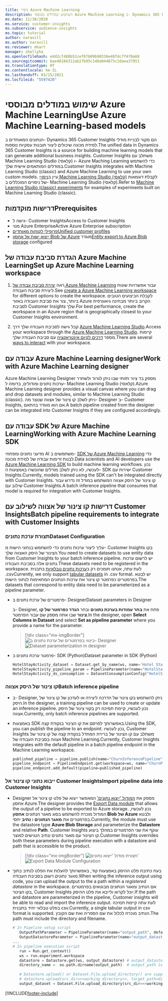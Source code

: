 ```yaml
---
title: ניסויי Azure Machine Learning
description: השתמש במודלים מבוססי Azure Machine Learning ב- Dynamics 365 Customer Insights.
ms.date: 11/30/2020
ms.service: customer-insights
ms.subservice: audience-insights
ms.topic: tutorial
author: naravill
ms.author: naravill
ms.reviewer: mhart
manager: shellyha
ms.openlocfilehash: edd2cf488b52cef87b09b90336e48fdc7f470a68
ms.sourcegitcommit: bae40184312ab27b95c140a044875c2daea37951
ms.translationtype: HT
ms.contentlocale: he-IL
ms.lasthandoff: 03/15/2021
ms.locfileid: "5597420"
---
```

# <a name="use-azure-machine-learning-based-models"></a><span data-ttu-id="99779-103">שימוש במודלים מבוססי Azure Machine Learning</span><span class="sxs-lookup"><span data-stu-id="99779-103">Use Azure Machine Learning-based models</span></span>

<span data-ttu-id="99779-104">הנתונים המאוחדים ב- Dynamics 365 Customer Insights הם מקור לבניית מודלי למידת מכונה שיכולים ליצור תובנות עסקיות נוספות.</span><span class="sxs-lookup"><span data-stu-id="99779-104">The unified data in Dynamics 365 Customer Insights is a source for building machine learning models that can generate additional business insights.</span></span> <span data-ttu-id="99779-105">Customer Insights משתלב עם Machine Learning Studio (קלאסי) ו- Azure Maching Learning כדי להשתמש במודלים המותאמים אישית שלך.</span><span class="sxs-lookup"><span data-stu-id="99779-105">Customer Insights integrates with Machine Learning Studio (classic) and Azure Machine Learning to use your own custom models.</span></span> <span data-ttu-id="99779-106">עיין ב[ניסויי Machine Learning Studio (קלאסי)](machine-learning-studio-experiments.md) לקבלת דוגמאות של ניסויים המוכללים ב- Machine Learning Studio (קלאסי).</span><span class="sxs-lookup"><span data-stu-id="99779-106">Refer to [Machine Learning Studio (classic) experiments](machine-learning-studio-experiments.md) for examples of experiments built on Machine Learning Studio (classic).</span></span> 

## <a name="prerequisites"></a><span data-ttu-id="99779-107">דרישות מוקדמות</span><span class="sxs-lookup"><span data-stu-id="99779-107">Prerequisites</span></span>

- <span data-ttu-id="99779-108">גישה ל- Customer Insights</span><span class="sxs-lookup"><span data-stu-id="99779-108">Access to Customer Insights</span></span>
- <span data-ttu-id="99779-109">מנוי Azure Enterprise</span><span class="sxs-lookup"><span data-stu-id="99779-109">Active Azure Enterprise subscription</span></span>
- [<span data-ttu-id="99779-110">פרופילי לקוחות מאוחדים</span><span class="sxs-lookup"><span data-stu-id="99779-110">Unified customer profiles</span></span>](data-unification.md)
- <span data-ttu-id="99779-111">[ייצוא ישות אל אחסון Blob של Azure](export-azure-blob-storage.md) מוגדר</span><span class="sxs-lookup"><span data-stu-id="99779-111">[Entity export to Azure Blob storage](export-azure-blob-storage.md) configured</span></span>

## <a name="set-up-azure-machine-learning-workspace"></a><span data-ttu-id="99779-112">הגדרת סביבת עבודה של Azure Machine Learning</span><span class="sxs-lookup"><span data-stu-id="99779-112">Set up Azure Machine Learning workspace</span></span>

1. <span data-ttu-id="99779-113">ראה [יצירת סביבת עבודה של Azure Machine Learning](/azure/machine-learning/concept-workspace#-create-a-workspace) עבור אפשרויות שונות ליצירת סביבת העבודה.</span><span class="sxs-lookup"><span data-stu-id="99779-113">See [create a Azure Machine Learning workspace](/azure/machine-learning/concept-workspace#-create-a-workspace) for different options to create the workspace.</span></span> <span data-ttu-id="99779-114">לקבלת הביצועים הטובים ביותר, צור את סביבת העבודה באזור Azure הקרוב ביותר מבחינה גיאוגרפית לסביבת Customer Insights שלך.</span><span class="sxs-lookup"><span data-stu-id="99779-114">For best performance, create the workspace in an Azure region that is geographically closest to your Customer Insights environment.</span></span>

1. <span data-ttu-id="99779-115">קבל גישה לסביבת העבודה שלך דרך [Azure Machine Learning Studio](https://ml.azure.com/).</span><span class="sxs-lookup"><span data-stu-id="99779-115">Access your workspace through the [Azure Machine Learning Studio](https://ml.azure.com/).</span></span> <span data-ttu-id="99779-116">קיימות מספר [דרכים לקיום אינטראקציה](/azure/machine-learning/concept-workspace#tools-for-workspace-interaction) עם סביבת העבודה שלך.</span><span class="sxs-lookup"><span data-stu-id="99779-116">There are several [ways to interact](/azure/machine-learning/concept-workspace#tools-for-workspace-interaction) with your workspace.</span></span>

## <a name="work-with-azure-machine-learning-designer"></a><span data-ttu-id="99779-117">עבודה עם Azure Machine Learning designer</span><span class="sxs-lookup"><span data-stu-id="99779-117">Work with Azure Machine Learning designer</span></span>

<span data-ttu-id="99779-118">Azure Machine Learning Designer מספק בד ציור חזותי שבו ניתן לגרור ולשחרר ערכות נתונים ומודולים, בדומה ל- Machine Learning Studio (קלאסי).</span><span class="sxs-lookup"><span data-stu-id="99779-118">Azure Machine Learning designer provides a visual canvas where you can drag and drop datasets and modules, similar to Machine Learning Studio (classic).</span></span> <span data-ttu-id="99779-119">ניתן לשלב קו צינור של אצווה שנוצר מה- Designer ב- Customer Insights, אם הוא מוגדר בהתאם.</span><span class="sxs-lookup"><span data-stu-id="99779-119">A batch pipeline created from the designer can be integrated into Customer Insights if they are configured accordingly.</span></span> 
   
## <a name="working-with-azure-machine-learning-sdk"></a><span data-ttu-id="99779-120">עבודה עם SDK של Azure Machine Learning</span><span class="sxs-lookup"><span data-stu-id="99779-120">Working with Azure Machine Learning SDK</span></span>

<span data-ttu-id="99779-121">מדעני נתונים ומפתחי AI משתמשים ב- [SDK של Azure Machine Learning](/python/api/overview/azure/ml/?preserve-view=true&view=azure-ml-py) כדי לבנות זרימות עבודה של למידת מכונה.</span><span class="sxs-lookup"><span data-stu-id="99779-121">Data scientists and AI developers use the [Azure Machine Learning SDK](/python/api/overview/azure/ml/?preserve-view=true&view=azure-ml-py) to build machine learning workflows.</span></span> <span data-ttu-id="99779-122">נכון לעכשיו, לא ניתן לשלב מודלים שהוכשרו באמצעות ה- SDK ישירות עם Customer Insights.</span><span class="sxs-lookup"><span data-stu-id="99779-122">Currently, models trained using the SDK can't be integrated directly with Customer Insights.</span></span> <span data-ttu-id="99779-123">קו צינור של היסק אצווה המשתמש במודל זה נדרש עבור שילוב עם Customer Insights.</span><span class="sxs-lookup"><span data-stu-id="99779-123">A batch inference pipeline that consumes that model is required for integration with Customer Insights.</span></span>

## <a name="batch-pipeline-requirements-to-integrate-with-customer-insights"></a><span data-ttu-id="99779-124">דרישות קו צינור של אצווה לשילוב עם Customer Insights</span><span class="sxs-lookup"><span data-stu-id="99779-124">Batch pipeline requirements to integrate with Customer Insights</span></span>

### <a name="dataset-configuration"></a><span data-ttu-id="99779-125">תצורת ערכת נתונים</span><span class="sxs-lookup"><span data-stu-id="99779-125">Dataset Configuration</span></span>

<span data-ttu-id="99779-126">עליך ליצור ערכות נתונים כדי להשתמש בנתוני הישות מ- Customer Insights בקו הצינור של היסק האצווה שלך.</span><span class="sxs-lookup"><span data-stu-id="99779-126">You need to create datasets to use entity data from Customer Insights to your batch inference pipeline.</span></span> <span data-ttu-id="99779-127">יש לרשום ערכות נתונים אלה בסביבת העבודה.</span><span class="sxs-lookup"><span data-stu-id="99779-127">These datasets need to be registered in the workspace.</span></span> <span data-ttu-id="99779-128">לעת עתה, אנחנו תומכים רק ב[ערכות נתונים טבלאיות](/azure/machine-learning/how-to-create-register-datasets#tabulardataset) בתבנית ‎.csv</span><span class="sxs-lookup"><span data-stu-id="99779-128">Currently, we only support [tabular datasets](/azure/machine-learning/how-to-create-register-datasets#tabulardataset) in .csv format.</span></span> <span data-ttu-id="99779-129">יש לבטא בפרמטרים כפרמטר קו צינור את ערכות הנתונים המתאימות לנתוני הישות.</span><span class="sxs-lookup"><span data-stu-id="99779-129">The datasets that correspond to entity data need to be parameterized as a pipeline parameter.</span></span>
   
* <span data-ttu-id="99779-130">פרמטרים של ערכת נתונים ב- Designer</span><span class="sxs-lookup"><span data-stu-id="99779-130">Dataset parameters in Designer</span></span>
   
     <span data-ttu-id="99779-131">ב- Designer, פתח את **בחר עמודות בערכת נתונים** ובחר **הגדר כפרמטר של קו צינור** שבו אתה מספק שם עבור הפרמטר.</span><span class="sxs-lookup"><span data-stu-id="99779-131">In the designer, open **Select Columns in Dataset** and select **Set as pipeline parameter** where you provide a name for the parameter.</span></span>

     > [!div class="mx-imgBorder"]
     > <span data-ttu-id="99779-132">![ביטוי בפרמטרים של ערכת נתונים ב- Designer](media/intelligence-designer-dataset-parameters.png "ביטוי בפרמטרים של ערכת נתונים ב- Designer")</span><span class="sxs-lookup"><span data-stu-id="99779-132">![Dataset parameterization in designer](media/intelligence-designer-dataset-parameters.png "Dataset parameterization in designer")</span></span>
   
* <span data-ttu-id="99779-133">פרמטר ערכת נתונים ב- SDK‏ (Python)</span><span class="sxs-lookup"><span data-stu-id="99779-133">Dataset parameter in SDK (Python)</span></span>
   
   ```python
   HotelStayActivity_dataset = Dataset.get_by_name(ws, name='Hotel Stay Activity Data')
   HotelStayActivity_pipeline_param = PipelineParameter(name="HotelStayActivity_pipeline_param", default_value=HotelStayActivity_dataset)
   HotelStayActivity_ds_consumption = DatasetConsumptionConfig("HotelStayActivity_dataset", HotelStayActivity_pipeline_param)
   ```

### <a name="batch-inference-pipeline"></a><span data-ttu-id="99779-134">קו צינור של היסק אצווה</span><span class="sxs-lookup"><span data-stu-id="99779-134">Batch inference pipeline</span></span>
  
* <span data-ttu-id="99779-135">ב- Designer, ניתן להשתמש בקו צינור של הדרכה ליצירה או לעדכון של קו צינור של היסק.</span><span class="sxs-lookup"><span data-stu-id="99779-135">In the designer, a training pipeline can be used to create or update an inference pipeline.</span></span> <span data-ttu-id="99779-136">נכון לעכשיו, קיימת תמיכה רק בקווי צינור של היסק אצווה.</span><span class="sxs-lookup"><span data-stu-id="99779-136">Currently, only batch inference pipelines are supported.</span></span>

* <span data-ttu-id="99779-137">באמצעות SDK באפשרותך לפרסם את קו הצינור בנקודת קצה.</span><span class="sxs-lookup"><span data-stu-id="99779-137">Using the SDK, you can publish the pipeline to an endpoint.</span></span> <span data-ttu-id="99779-138">נכון לעכשיו, Customer Insights משתלב עם קו הצינור של ברירת המחדל בנקודת קצה של קו צינור של אצווה בסביבת העבודה של Machine Learning.</span><span class="sxs-lookup"><span data-stu-id="99779-138">Currently, Customer Insights integrates with the default pipeline in a batch pipeline endpoint in the Machine Learning workspace.</span></span>
   
   ```python
   published_pipeline = pipeline.publish(name="ChurnInferencePipeline", description="Published Churn Inference pipeline")
   pipeline_endpoint = PipelineEndpoint.get(workspace=ws, name="ChurnPipelineEndpoint") 
   pipeline_endpoint.add_default(pipeline=published_pipeline)
   ```

### <a name="import-pipeline-data-into-customer-insights"></a><span data-ttu-id="99779-139">ייבוא נתוני קו צינור אל Customer Insights</span><span class="sxs-lookup"><span data-stu-id="99779-139">Import pipeline data into Customer Insights</span></span>

* <span data-ttu-id="99779-140">Designer מספק את [המודול 'ייצוא נתונים'](/azure/machine-learning/algorithm-module-reference/export-data) המאפשר ייצוא של פלט קו צינור אל אחסון Azure.</span><span class="sxs-lookup"><span data-stu-id="99779-140">The designer provides the [Export Data module](/azure/machine-learning/algorithm-module-reference/export-data) that allows the output of a pipeline to be exported to Azure storage.</span></span> <span data-ttu-id="99779-141">נכון לעכשיו, המודול מוכרח להשתמש בסוג מאגר הנתונים **אחסון Blob של Azure** ולבטא בפרמטרים את **מאגר הנתונים** ו **נתיב** יחסי.</span><span class="sxs-lookup"><span data-stu-id="99779-141">Currently, the module must use the datastore type **Azure Blob Storage** and parameterize the **Datastore** and relative **Path**.</span></span> <span data-ttu-id="99779-142">Customer Insights עוקף את שני הפרמטרים במהלך ביצוע קו הצינור עם מאגר נתונים ונתיב הנגישים למוצר.</span><span class="sxs-lookup"><span data-stu-id="99779-142">Customer Insights overrides both these parameters during pipeline execution with a datastore and path that is accessible to the product.</span></span>
   > [!div class="mx-imgBorder"]
   > <span data-ttu-id="99779-143">![תצורת מודול 'ייצוא נתונים'](media/intelligence-designer-importdata.png "תצורת מודול 'ייצוא נתונים'")</span><span class="sxs-lookup"><span data-stu-id="99779-143">![Export Data Module Configuration](media/intelligence-designer-importdata.png "Export Data Module Configuration")</span></span>
   
* <span data-ttu-id="99779-144">בעת כתיבת פלט ההיסק באמצעות קוד, באפשרותך להעלות את הפלט לנתיב בתוך *מאגר נתונים רשום* בסביבת העבודה.</span><span class="sxs-lookup"><span data-stu-id="99779-144">When writing the inference output using code, you can upload the output to the a path within a *registered datastore* in the workspace.</span></span> <span data-ttu-id="99779-145">אם הנתיב ומאגר הנתונים מבוטאים בפרמטרים בקו הצינור, Customer Insights יוכל לקרוא ולייבא את פלט ההיסק.</span><span class="sxs-lookup"><span data-stu-id="99779-145">If the path and datastore are parameterized in the pipeline, Customer insights will be able to read and import the inference output.</span></span> <span data-ttu-id="99779-146">לעת עתה קיימת תמיכה בפלט טבלאי יחיד בתבנית csv.</span><span class="sxs-lookup"><span data-stu-id="99779-146">Currently, a single tabular output in csv format is supported.</span></span> <span data-ttu-id="99779-147">הנתיב מוכרח לכלול את שם הספריה ואת שם הקובץ.</span><span class="sxs-lookup"><span data-stu-id="99779-147">The path must include the directory and filename.</span></span>

   ```python
   # In Pipeline setup script
      OutputPathParameter = PipelineParameter(name="output_path", default_value="HotelChurnOutput/HotelChurnOutput.csv")
      OutputDatastoreParameter = PipelineParameter(name="output_datastore", default_value="workspaceblobstore")
   ...
   # In pipeline execution script
      run = Run.get_context()
      ws = run.experiment.workspace
      datastore = Datastore.get(ws, output_datastore) # output_datastore is parameterized
      directory_name =  os.path.dirname(output_path)  # output_path is parameterized.
      
      # Datastore.upload() or Dataset.File.upload_directory() are supported methods to uplaod the data
      # datastore.upload(src_dir=<<working directory>>, target_path=directory_name, overwrite=False, show_progress=True)
      output_dataset = Dataset.File.upload_directory(src_dir=<<working directory>>, target = (datastore, directory_name)) # Remove trailing "/" from directory_name
   ```


[!INCLUDE[footer-include](../includes/footer-banner.md)]